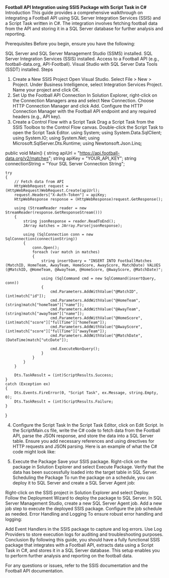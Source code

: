 **Football API Integration using SSIS Package with Script Task in C#**
Introduction
This guide provides a comprehensive walkthrough on integrating a Football API using SQL Server Integration Services (SSIS) and a Script Task written in C#. The integration involves fetching football data from the API and storing it in a SQL Server database for further analysis and reporting.

Prerequisites
Before you begin, ensure you have the following:

SQL Server and SQL Server Management Studio (SSMS) installed.
SQL Server Integration Services (SSIS) installed.
Access to a Football API (e.g., football-data.org, API-Football).
Visual Studio with SQL Server Data Tools (SSDT) installed.
Steps
1. Create a New SSIS Project
Open Visual Studio.
Select File > New > Project.
Under Business Intelligence, select Integration Services Project.
Name your project and click OK.
2. Set Up the Football API Connection
In Solution Explorer, right-click on the Connection Managers area and select New Connection.
Choose HTTP Connection Manager and click Add.
Configure the HTTP Connection Manager with the Football API endpoint and any required headers (e.g., API key).
3. Create a Control Flow with a Script Task
Drag a Script Task from the SSIS Toolbox to the Control Flow canvas.
Double-click the Script Task to open the Script Task Editor.
using System;
using System.Data.SqlClient;
using System.IO;
using System.Net;
using Microsoft.SqlServer.Dts.Runtime;
using Newtonsoft.Json.Linq;

public void Main()
{
    string apiUrl = "https://api.football-data.org/v2/matches";
    string apiKey = "YOUR_API_KEY";
    string connectionString = "Your SQL Server Connection String";
    
    try
    {
        // Fetch data from API
        HttpWebRequest request = (HttpWebRequest)WebRequest.Create(apiUrl);
        request.Headers["X-Auth-Token"] = apiKey;
        HttpWebResponse response = (HttpWebResponse)request.GetResponse();
        
        using (StreamReader reader = new StreamReader(response.GetResponseStream()))
        {
            string jsonResponse = reader.ReadToEnd();
            JArray matches = JArray.Parse(jsonResponse);
            
            using (SqlConnection conn = new SqlConnection(connectionString))
            {
                conn.Open();
                foreach (var match in matches)
                {
                    string insertQuery = "INSERT INTO FootballMatches (MatchID, HomeTeam, AwayTeam, HomeScore, AwayScore, MatchDate) VALUES (@MatchID, @HomeTeam, @AwayTeam, @HomeScore, @AwayScore, @MatchDate)";
                    
                    using (SqlCommand cmd = new SqlCommand(insertQuery, conn))
                    {
                        cmd.Parameters.AddWithValue("@MatchID", (int)match["id"]);
                        cmd.Parameters.AddWithValue("@HomeTeam", (string)match["homeTeam"]["name"]);
                        cmd.Parameters.AddWithValue("@AwayTeam", (string)match["awayTeam"]["name"]);
                        cmd.Parameters.AddWithValue("@HomeScore", (int)match["score"]["fullTime"]["homeTeam"]);
                        cmd.Parameters.AddWithValue("@AwayScore", (int)match["score"]["fullTime"]["awayTeam"]);
                        cmd.Parameters.AddWithValue("@MatchDate", (DateTime)match["utcDate"]);
                        
                        cmd.ExecuteNonQuery();
                    }
                }
            }
        }
        
        Dts.TaskResult = (int)ScriptResults.Success;
    }
    catch (Exception ex)
    {
        Dts.Events.FireError(0, "Script Task", ex.Message, string.Empty, 0);
        Dts.TaskResult = (int)ScriptResults.Failure;
    }
}

4. Configure the Script Task
In the Script Task Editor, click on Edit Script.
In the ScriptMain.cs file, write the C# code to fetch data from the Football API, parse the JSON response, and store the data into a SQL Server table.
Ensure you add necessary references and using directives for HTTP requests and JSON parsing.
Here is an example of what the C# code might look like:

6. Execute the Package
Save your SSIS package.
Right-click on the package in Solution Explorer and select Execute Package.
Verify that the data has been successfully loaded into the target table in SQL Server.
Scheduling the Package
To run the package on a schedule, you can deploy it to SQL Server and create a SQL Server Agent job:

Right-click on the SSIS project in Solution Explorer and select Deploy.
Follow the Deployment Wizard to deploy the package to SQL Server.
In SQL Server Management Studio, create a new SQL Server Agent job.
Add a new job step to execute the deployed SSIS package.
Configure the job schedule as needed.
Error Handling and Logging
To ensure robust error handling and logging:

Add Event Handlers in the SSIS package to capture and log errors.
Use Log Providers to store execution logs for auditing and troubleshooting purposes.
Conclusion
By following this guide, you should have a fully functional SSIS package that integrates with a Football API, extracts data using a Script Task in C#, and stores it in a SQL Server database. This setup enables you to perform further analysis and reporting on the football data.

For any questions or issues, refer to the SSIS documentation and the Football API documentation.
